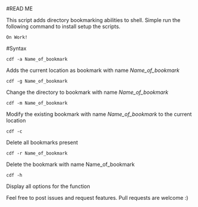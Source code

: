 #READ ME
    
This script adds directory bookmarking abilities to shell.  Simple run the following command to install setup the scripts.

    On Work!
     
#Syntax

    cdf -a Name_of_bookmark
    
Adds the current location as bookmark with name _Name_of_bookmark_ 

    cdf -g Name_of_bookmark
   
Change the directory to bookmark with name _Name_of_bookmark_

    cdf -m Name_of_bookmark
    
Modify the existing bookmark with name _Name_of_bookmark_ to the current location

    cdf -c 
    
Delete all bookmarks present

    cdf -r Name_of_bookmark
   
Delete the bookmark with name Name_of_bookmark

    cdf -h 
    
Display all options for the function

Feel free to post issues and request features. Pull requests are welcome :)  